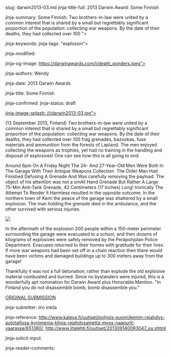 slug: darwin2013-03.md
jinja-title-full: 2013 Darwin Award: Some Finnish

jinja-summary: Some Finnish: Two brothers-in-law were united by a common interest that is shared by a small but regrettably significant proportion of the population: collecting war weapons. By the date of their deaths, they had collected over 100 ">

jinja-keywords:
jinja-tags: "explosion">

jinja-modified:

jinja-og-image: https://darwinawards.com/i/death_ponders.jpeg">

jinja-authors: Wendy

jinja-date: 2013 Darwin Awards


jinja-title: Some Finnish


jinja-confirmed:
jinja-status: draft

<A href="/cgi/search.pl?keywords=category%3Dexplosion&swishindex=stories.data&show_description=yes&maxdisplay=10&maxresults=50">jinja-image-splash: /i/darwin2013-03.jpg"></A>

(13 September 2013, Finland) Two brothers-in-law were united by a common interest that is shared by a small but regrettably significant proportion of the population: collecting war weapons. By the date of their deaths, they had collected over 100 frag grenades, bazookas, fuse materials and ammunition from the forests of Lapland. The men enjoyed collecting the weapons as trophies, yet had no training in the handling and disposal of explosives! One can see how this is all going to end.

Around 6pm On A Friday Night The 24- And 27-Year-Old Men Were Both In The
Garage With Their Antique Weapons Collection. The Older Man Had Finished
Defusing A Grenade And Was carefully removing the payload. The object of
his attention was not a smAll Hand Grenade But Rather A Large 75-Mm
Anti-Tank Grenade, 42 Centimeters (17 Inches) Long! Ironically The Attempt
To Render It Harmless resulted in the opposite outcome. In the northern
town of Kemi the peace of the garage was shattered by a small
explosion. The man holding the grenade died in the ambulance, and the other
survived with serious injuries.
<P><IMG class="story_img_large" src="/i/darwin2013-03.jpg">

In the aftermath of the explosion 200 people within a 150-meter perimeter
surrounding the garage were evacuated to a school, and then dozens of
kilograms of explosives were safely removed by the Per&auml;pohjolan Police
Department. Evacuees returned to their homes with gratitude for their
lives. If more war weapons had been set off in a chain reaction then there
would have been victims and damaged buildings up to 300 meters away from
the garage!

Thankfully it was not a full detonation; rather than explode the old
explosive material combusted and burned. Since no bystanders were injured,
this is a wonderfully apt nomination for Darwin Award plus Honorable
Mention. "In Finland you do not disassemble bomb, bomb disassemble you."

<A href="http://www.darwinawards.com/slush/201408/pending20140809-084802.html">ORIGINAL SUBMISSION</A>

jinja-submitter: iiro inkila

jinja-reference: http://www.kaleva.fi/uutiset/pohjois-suomi/kemin-rajahdys-autotallissa-kymmenia-kiloja-rajahdysainetta-myos-naapurit-vaarassa/651360/, http://www.iltalehti.fi/uutiset/201309140093047_uu.shtml

jinja-solicit-input:

jinja-reader-comments:



<!--#include file=nav_2013.html -->


